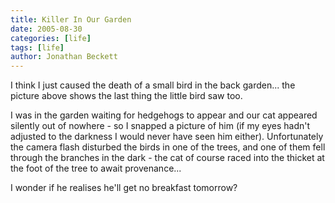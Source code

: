 ```yaml
---
title: Killer In Our Garden
date: 2005-08-30
categories: [life]
tags: [life]
author: Jonathan Beckett
---
```


I think I just caused the death of a small bird in the back garden... the picture above shows the last thing the little bird saw too.

I was in the garden waiting for hedgehogs to appear and our cat appeared silently out of nowhere - so I snapped a picture of him (if my eyes hadn't adjusted to the darkness I would never have seen him either). Unfortunately the camera flash disturbed the birds in one of the trees, and one of them fell through the branches in the dark - the cat of course raced into the thicket at the foot of the tree to await provenance...

I wonder if he realises he'll get no breakfast tomorrow?